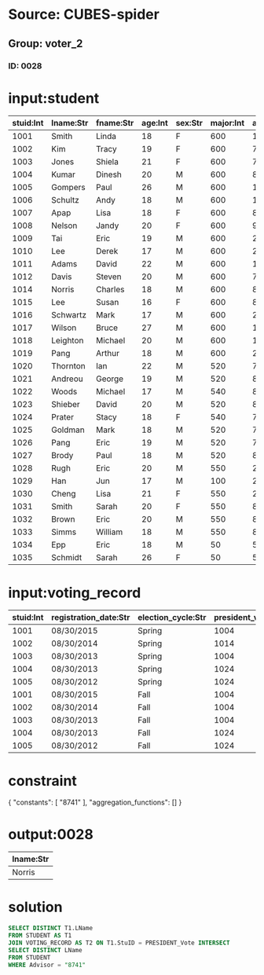 # Source: CUBES-spider
## Group: voter_2
### ID: 0028

# input:student

| stuid:Int | lname:Str | fname:Str | age:Int | sex:Str | major:Int | advisor:Int | city_code:Str |
|---|---|---|---|---|---|---|---|
| 1001 | Smith | Linda | 18 | F | 600 | 1121 | BAL |
| 1002 | Kim | Tracy | 19 | F | 600 | 7712 | HKG |
| 1003 | Jones | Shiela | 21 | F | 600 | 7792 | WAS |
| 1004 | Kumar | Dinesh | 20 | M | 600 | 8423 | CHI |
| 1005 | Gompers | Paul | 26 | M | 600 | 1121 | YYZ |
| 1006 | Schultz | Andy | 18 | M | 600 | 1148 | BAL |
| 1007 | Apap | Lisa | 18 | F | 600 | 8918 | PIT |
| 1008 | Nelson | Jandy | 20 | F | 600 | 9172 | BAL |
| 1009 | Tai | Eric | 19 | M | 600 | 2192 | YYZ |
| 1010 | Lee | Derek | 17 | M | 600 | 2192 | HOU |
| 1011 | Adams | David | 22 | M | 600 | 1148 | PHL |
| 1012 | Davis | Steven | 20 | M | 600 | 7723 | PIT |
| 1014 | Norris | Charles | 18 | M | 600 | 8741 | DAL |
| 1015 | Lee | Susan | 16 | F | 600 | 8721 | HKG |
| 1016 | Schwartz | Mark | 17 | M | 600 | 2192 | DET |
| 1017 | Wilson | Bruce | 27 | M | 600 | 1148 | LON |
| 1018 | Leighton | Michael | 20 | M | 600 | 1121 | PIT |
| 1019 | Pang | Arthur | 18 | M | 600 | 2192 | WAS |
| 1020 | Thornton | Ian | 22 | M | 520 | 7271 | NYC |
| 1021 | Andreou | George | 19 | M | 520 | 8722 | NYC |
| 1022 | Woods | Michael | 17 | M | 540 | 8722 | PHL |
| 1023 | Shieber | David | 20 | M | 520 | 8722 | NYC |
| 1024 | Prater | Stacy | 18 | F | 540 | 7271 | BAL |
| 1025 | Goldman | Mark | 18 | M | 520 | 7134 | PIT |
| 1026 | Pang | Eric | 19 | M | 520 | 7134 | HKG |
| 1027 | Brody | Paul | 18 | M | 520 | 8723 | LOS |
| 1028 | Rugh | Eric | 20 | M | 550 | 2311 | ROC |
| 1029 | Han | Jun | 17 | M | 100 | 2311 | PEK |
| 1030 | Cheng | Lisa | 21 | F | 550 | 2311 | SFO |
| 1031 | Smith | Sarah | 20 | F | 550 | 8772 | PHL |
| 1032 | Brown | Eric | 20 | M | 550 | 8772 | ATL |
| 1033 | Simms | William | 18 | M | 550 | 8772 | NAR |
| 1034 | Epp | Eric | 18 | M | 50 | 5718 | BOS |
| 1035 | Schmidt | Sarah | 26 | F | 50 | 5718 | WAS |

# input:voting_record

| stuid:Int | registration_date:Str | election_cycle:Str | president_vote:Int | vice_president_vote:Int | secretary_vote:Int | treasurer_vote:Int | class_president_vote:Int | class_senator_vote:Int |
|---|---|---|---|---|---|---|---|---|
| 1001 | 08/30/2015 | Spring | 1004 | 1007 | 1010 | 1035 | 1001 | 1028 |
| 1002 | 08/30/2014 | Spring | 1014 | 1007 | 1020 | 1025 | 1021 | 1028 |
| 1003 | 08/30/2013 | Spring | 1004 | 1017 | 1030 | 1035 | 1031 | 1028 |
| 1004 | 08/30/2013 | Spring | 1024 | 1017 | 1020 | 1035 | 1011 | 1028 |
| 1005 | 08/30/2012 | Spring | 1024 | 1017 | 1010 | 1035 | 1021 | 1028 |
| 1001 | 08/30/2015 | Fall | 1004 | 1007 | 1010 | 1035 | 1021 | 1028 |
| 1002 | 08/30/2014 | Fall | 1004 | 1007 | 1020 | 1035 | 1021 | 1028 |
| 1003 | 08/30/2013 | Fall | 1004 | 1017 | 1020 | 1035 | 1031 | 1028 |
| 1004 | 08/30/2013 | Fall | 1024 | 1017 | 1020 | 1035 | 1011 | 1018 |
| 1005 | 08/30/2012 | Fall | 1024 | 1017 | 1010 | 1035 | 1021 | 1028 |

# constraint

{
  "constants": [
    "8741"
  ],
  "aggregation_functions": []
}

# output:0028

| lname:Str |
|---|
| Norris |

# solution

```sql
SELECT DISTINCT T1.LName
FROM STUDENT AS T1
JOIN VOTING_RECORD AS T2 ON T1.StuID = PRESIDENT_Vote INTERSECT
SELECT DISTINCT LName
FROM STUDENT
WHERE Advisor = "8741"
```
